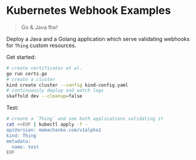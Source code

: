 # Kubernetes Webhook Examples
> Go & Java ftw!

Deploy a Java and a Golang application which serve validating webhooks for `Thing` custom resources.

Get started:
```sh
# create certificates et al.
go run certs.go 
# create a cluster
kind create cluster --config kind-config.yaml
# continuously deploy and watch logs
skaffold dev --cleanup=false
```

Test:
```sh
# create a `Thing` and see both applications validating it
cat <<EOF | kubectl apply -f -
apiVersion: mamachanko.com/v1alpha1
kind: Thing
metadata:
  name: test
EOF
```
